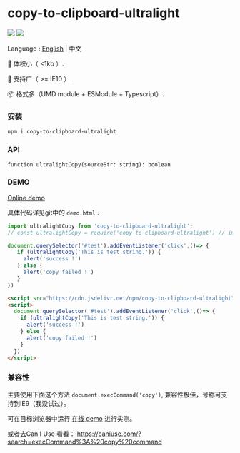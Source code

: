 # copy-to-clipboard-ultralight
 
![](https://travis-ci.org/OldDream/copy-to-clipboard-ultralight.svg?branch=main)
[![](https://data.jsdelivr.com/v1/package/npm/copy-to-clipboard-ultralight/badge)](https://www.jsdelivr.com/package/npm/copy-to-clipboard-ultralight)

Language : [English]((./README.md)) | 中文


🚀 体积小（ <1kb ）.

💫 支持广（ >= IE10 ）.

📦 格式多（UMD module + ESModule + Typescript）.



### 安装

```
npm i copy-to-clipboard-ultralight
```



### API

`function ultralightCopy(sourceStr: string): boolean`



### DEMO

[Online demo](https://www.huangyn.icu/temp-html/copy-to-clipboard-ultralight-demo.html)

具体代码详见git中的 `demo.html` .


```js
import ultralightCopy from 'copy-to-clipboard-ultralight';
// const ultralightCopy = require('copy-to-clipboard-ultralight') // import as commonJS module

document.querySelector('#test').addEventListener('click',()=> {
   if (ultralightCopy('This is test string.')) {
     alert('success !')
   } else {
     alert('copy failed !')
   }
})
```



```html
<script src="https://cdn.jsdelivr.net/npm/copy-to-clipboard-ultralight"></script>
<script>
  document.querySelector('#test').addEventListener('click',()=> {
    if (ultralightCopy('This is test string.')) {
      alert('success !')
    } else {
      alert('copy failed !')
    }
  })
</script>
```



### 兼容性

主要使用下面这个方法 `document.execCommand('copy')`, 兼容性极佳，号称可支持到IE9（我没试过）。

 可在目标浏览器中运行 [在线 demo](https://www.huangyn.icu/temp-html/copy-to-clipboard-ultralight-demo.html) 进行实测。
 
 或者去Can I Use 看看： https://caniuse.com/?search=execCommand%3A%20copy%20command



